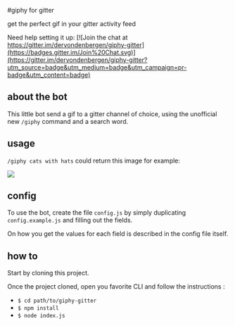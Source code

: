 #giphy for gitter

get the perfect gif in your gitter activity feed

Need help setting it up: [![Join the chat at https://gitter.im/dervondenbergen/giphy-gitter](https://badges.gitter.im/Join%20Chat.svg)](https://gitter.im/dervondenbergen/giphy-gitter?utm_source=badge&utm_medium=badge&utm_campaign=pr-badge&utm_content=badge)

## about the bot

This little bot send a gif to a gitter channel of choice, using the unofficial new `/giphy` command and a search word.

## usage

`/giphy cats with hats` could return this image for example:

![](http://media0.giphy.com/media/9JFpOtplIMmKA/giphy.gif)

## config

To use the bot, create the file `config.js` by simply duplicating `config.example.js` and filling out the fields.

On how you get the values for each field is described in the config file itself.

## how to 
Start by cloning this project. 

Once the project cloned, open you favorite CLI and follow the instructions :

- `$ cd path/to/giphy-gitter`
- `$ npm install`
- `$ node index.js`

